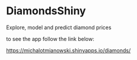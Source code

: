 # DiamondsShiny
Explore, model and predict diamond prices

to see the app follow the link below:

https://michalotmianowski.shinyapps.io/diamonds/
